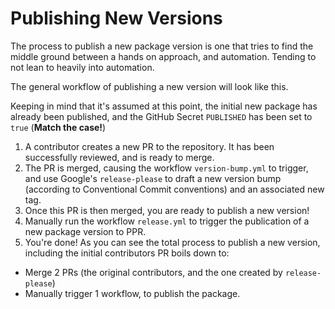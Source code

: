 # Publishing New Versions

The process to publish a new package version is one that tries to find the middle ground between a hands on approach, and automation. Tending to not lean to heavily into automation.

The general workflow of publishing a new version will look like this.

Keeping in mind that it's assumed at this point, the initial new package has already been published, and the GitHub Secret `PUBLISHED` has been set to `true` (**Match the case!**)

1. A contributor creates a new PR to the repository. It has been successfully reviewed, and is ready to merge.
2. The PR is merged, causing the workflow `version-bump.yml` to trigger, and use Google's `release-please` to draft a new version bump (according to Conventional Commit conventions) and an associated new tag.
3. Once this PR is then merged, you are ready to publish a new version!
4. Manually run the workflow `release.yml` to trigger the publication of a new package version to PPR.
5. You're done! As you can see the total process to publish a new version, including the initial contributors PR boils down to:

* Merge 2 PRs (the original contributors, and the one created by `release-please`)
* Manually trigger 1 workflow, to publish the package.
